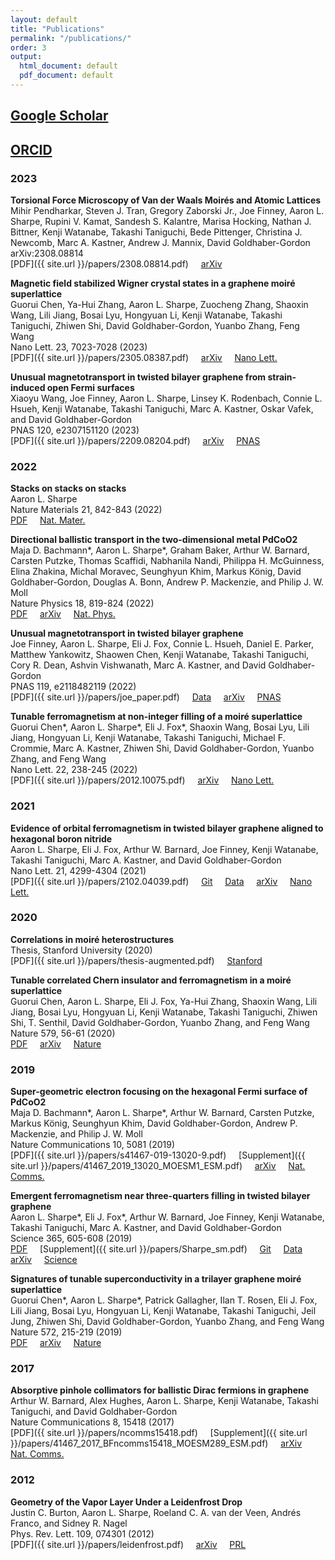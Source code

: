 ```yaml
---
layout: default
title: "Publications"
permalink: "/publications/"
order: 3
output:
  html_document: default
  pdf_document: default
---
```

## [Google Scholar](https://scholar.google.com/citations?user=7LPtqEsAAAAJ&hl=en)
## [ORCID](https://orcid.org/0000-0002-4260-8546)

### 2023

**Torsional Force Microscopy of Van der Waals Moirés and Atomic Lattices**\
Mihir Pendharkar, Steven J. Tran, Gregory Zaborski Jr., Joe Finney, Aaron L. Sharpe, Rupini V. Kamat, Sandesh S. Kalantre, Marisa Hocking, Nathan J. Bittner, Kenji Watanabe, Takashi Taniguchi, Bede Pittenger, Christina J. Newcomb, Marc A. Kastner, Andrew J. Mannix, David Goldhaber-Gordon\
arXiv:2308.08814\
[PDF]({{ site.url }}/papers/2308.08814.pdf) &nbsp; &nbsp;
[arXiv](https://arxiv.org/abs/2308.08814) &nbsp; &nbsp;

**Magnetic field stabilized Wigner crystal states in a graphene moiré superlattice**\
Guorui Chen, Ya-Hui Zhang, Aaron L. Sharpe, Zuocheng Zhang, Shaoxin Wang, Lili Jiang, Bosai Lyu, Hongyuan Li, Kenji Watanabe, Takashi Taniguchi, Zhiwen Shi, David Goldhaber-Gordon, Yuanbo Zhang, Feng Wang\
Nano Lett. 23, 7023-7028 (2023)\
[PDF]({{ site.url }}/papers/2305.08387.pdf) &nbsp; &nbsp;
[arXiv](https://arxiv.org/abs/2305.08387) &nbsp; &nbsp;
[Nano Lett.](https://doi.org/10.1021/acs.nanolett.3c01741) &nbsp; &nbsp;

**Unusual magnetotransport in twisted bilayer graphene from strain-induced open Fermi surfaces**\
Xiaoyu Wang, Joe Finney, Aaron L. Sharpe, Linsey K. Rodenbach, Connie L. Hsueh, Kenji Watanabe, Takashi Taniguchi, Marc A. Kastner, Oskar Vafek, and David Goldhaber-Gordon\
PNAS 120, e2307151120 (2023)\
[PDF]({{ site.url }}/papers/2209.08204.pdf) &nbsp; &nbsp;
[arXiv](https://arxiv.org/abs/2209.08204) &nbsp; &nbsp;
[PNAS](https://doi.org/10.1073/pnas.2307151120) &nbsp; &nbsp;

### 2022

**Stacks on stacks on stacks**\
Aaron L. Sharpe\
Nature Materials 21, 842-843 (2022)\
[PDF](https://rdcu.be/cRbOU) &nbsp; &nbsp;
[Nat. Mater.](https://www.nature.com/articles/s41563-022-01314-1) &nbsp; &nbsp;

**Directional ballistic transport in the two-dimensional metal PdCoO2**\
Maja D. Bachmann\*, Aaron L. Sharpe\*, Graham Baker, Arthur W. Barnard, Carsten Putzke, Thomas Scaffidi, Nabhanila Nandi, Philippa H. McGuinness, Elina Zhakina, Michal Moravec, Seunghyun Khim, Markus König, David Goldhaber-Gordon, Douglas A. Bonn, Andrew P. Mackenzie, and Philip J. W. Moll\
Nature Physics 18, 819-824 (2022)\
[PDF](https://rdcu.be/cNbEN) &nbsp; &nbsp;
[arXiv](https://arxiv.org/abs/2103.01332) &nbsp; &nbsp;
[Nat. Phys.](https://www.nature.com/articles/s41567-022-01570-7) &nbsp; &nbsp;

**Unusual magnetotransport in twisted bilayer graphene**\
Joe Finney, Aaron L. Sharpe, Eli J. Fox, Connie L. Hsueh, Daniel E. Parker, Matthew Yankowitz, Shaowen Chen, Kenji Watanabe, Takashi Taniguchi, Cory R. Dean, Ashvin Vishwanath, Marc A. Kastner, and David Goldhaber-Gordon\
PNAS 119, e2118482119 (2022)\
[PDF]({{ site.url }}/papers/joe_paper.pdf) &nbsp; &nbsp;
[Data](https://github.com/spxtr/noblehierarch) &nbsp; &nbsp;
[arXiv](https://arxiv.org/abs/2105.01870) &nbsp; &nbsp;
[PNAS](https://www.pnas.org/doi/10.1073/pnas.2118482119) &nbsp; &nbsp;

**Tunable ferromagnetism at non-integer filling of a moiré superlattice**\
Guorui Chen\*, Aaron L. Sharpe\*, Eli J. Fox\*, Shaoxin Wang, Bosai Lyu, Lili Jiang, Hongyuan Li, Kenji Watanabe, Takashi Taniguchi, Michael F. Crommie, Marc A. Kastner, Zhiwen Shi, David Goldhaber-Gordon, Yuanbo Zhang, and Feng Wang\
Nano Lett. 22, 238-245 (2022)\
[PDF]({{ site.url }}/papers/2012.10075.pdf) &nbsp; &nbsp;
[arXiv](https://arxiv.org/abs/2012.10075) &nbsp; &nbsp;
[Nano Lett.](https://pubs.acs.org/doi/10.1021/acs.nanolett.1c03699) &nbsp; &nbsp;

### 2021

**Evidence of orbital ferromagnetism in twisted bilayer graphene aligned to hexagonal boron nitride**\
Aaron L. Sharpe, Eli J. Fox, Arthur W. Barnard, Joe Finney, Kenji Watanabe, Takashi Taniguchi, Marc A. Kastner, and David Goldhaber-Gordon\
Nano Lett. 21, 4299-4304 (2021)\
[PDF]({{ site.url }}/papers/2102.04039.pdf) &nbsp; &nbsp;
[Git](https://github.com/aaronsharpe/publication_archives/tree/main/evidence%20of%20orbital%20ferromagnetism%20in%20twisted%20bilayer%20graphene%20aligned%20to%20hexagonal%20boron%20nitride) &nbsp; &nbsp;
[Data](https://purl.stanford.edu/dq349wz5558) &nbsp; &nbsp;
[arXiv](https://arxiv.org/abs/2102.04039) &nbsp; &nbsp;
[Nano Lett.](https://pubs.acs.org/doi/full/10.1021/acs.nanolett.1c00696) &nbsp; &nbsp;

### 2020

**Correlations in moiré heterostructures**\
Thesis, Stanford University (2020)\
[PDF]({{ site.url }}/papers/thesis-augmented.pdf) &nbsp; &nbsp;
[Stanford](https://searchworks.stanford.edu/view/13753843)

**Tunable correlated Chern insulator and ferromagnetism in a moiré superlattice**\
Guorui Chen, Aaron L. Sharpe, Eli J. Fox, Ya-Hui Zhang, Shaoxin Wang, Lili Jiang, Bosai Lyu, Hongyuan Li, Kenji Watanabe, Takashi Taniguchi, Zhiwen Shi, T. Senthil, David Goldhaber-Gordon, Yuanbo Zhang, and Feng Wang\
Nature 579, 56-61 (2020)\
[PDF](https://rdcu.be/ceyMw) &nbsp; &nbsp;
[arXiv](https://arxiv.org/abs/1905.06535) &nbsp; &nbsp;
[Nature](https://www.nature.com/articles/s41586-020-2049-7)

### 2019

**Super-geometric electron focusing on the hexagonal Fermi surface of PdCoO2**\
Maja D. Bachmann\*, Aaron L. Sharpe\*, Arthur W. Barnard, Carsten Putzke, Markus König, Seunghyun Khim, David Goldhaber-Gordon, Andrew P. Mackenzie, and Philip J. W. Moll\
Nature Communications 10, 5081 (2019)\
[PDF]({{ site.url }}/papers/s41467-019-13020-9.pdf) &nbsp; &nbsp;
[Supplement]({{ site.url }}/papers/41467_2019_13020_MOESM1_ESM.pdf) &nbsp; &nbsp;
[arXiv](https://arxiv.org/abs/1902.03769) &nbsp; &nbsp;
[Nat. Comms.](https://www.nature.com/articles/s41467-019-13020-9)

**Emergent ferromagnetism near three-quarters filling in twisted bilayer graphene**\
Aaron L. Sharpe\*, Eli J. Fox\*, Arthur W. Barnard, Joe Finney, Kenji Watanabe, Takashi Taniguchi, Marc A. Kastner, and David Goldhaber-Gordon\
Science 365, 605-608 (2019)\
[PDF](http://science.sciencemag.org/cgi/rapidpdf/365/6453/605?ijkey=mAyzLW4neJ24A&keytype=ref&siteid=sci) &nbsp; &nbsp; 
[Supplement]({{ site.url }}/papers/Sharpe_sm.pdf) &nbsp; &nbsp;
[Git](https://github.com/aaronsharpe/publication_archives/tree/main/emergent%20ferromagnetism%20near%20three-quarters%20filling%20in%20twisted%20bilayer%20graphene) &nbsp; &nbsp;
[Data](https://purl.stanford.edu/bg095cp1548) &nbsp; &nbsp;
[arXiv](https://arxiv.org/abs/1901.03520) &nbsp; &nbsp;
[Science](https://science.sciencemag.org/content/365/6453/605)

**Signatures of tunable superconductivity in a trilayer graphene moiré superlattice**\
Guorui Chen\*, Aaron L. Sharpe\*, Patrick Gallagher, Ilan T. Rosen, Eli J. Fox, Lili Jiang, Bosai Lyu,
Hongyuan Li, Kenji Watanabe, Takashi Taniguchi, Jeil Jung, Zhiwen Shi, David Goldhaber-Gordon,
Yuanbo Zhang, and Feng Wang\
Nature 572, 215-219 (2019)\
[PDF](https://rdcu.be/ceyL9) &nbsp; &nbsp;
[arXiv](https://arxiv.org/abs/1901.04621) &nbsp; &nbsp;
[Nature](https://www.nature.com/articles/s41586-019-1393-y)

### 2017

**Absorptive pinhole collimators for ballistic Dirac fermions in graphene**\
Arthur W. Barnard, Alex Hughes, Aaron L. Sharpe, Kenji Watanabe, Takashi Taniguchi, and David Goldhaber-Gordon\
Nature Communications 8, 15418 (2017)\
[PDF]({{ site.url }}/papers/ncomms15418.pdf) &nbsp; &nbsp;
[Supplement]({{ site.url }}/papers/41467_2017_BFncomms15418_MOESM289_ESM.pdf) &nbsp; &nbsp;
[arXiv](https://arxiv.org/abs/1611.05155) &nbsp; &nbsp;
[Nat. Comms.](https://www.nature.com/articles/ncomms15418)


### 2012

**Geometry of the Vapor Layer Under a Leidenfrost Drop**\
Justin C. Burton, Aaron L. Sharpe, Roeland C. A. van der Veen, Andrés Franco, and Sidney R. Nagel\
Phys. Rev. Lett. 109, 074301 (2012)\
[PDF]({{ site.url }}/papers/leidenfrost.pdf) &nbsp; &nbsp;
[arXiv](https://arxiv.org/abs/1202.2157) &nbsp; &nbsp;
[PRL](https://link.aps.org/doi/10.1103/PhysRevLett.109.074301)